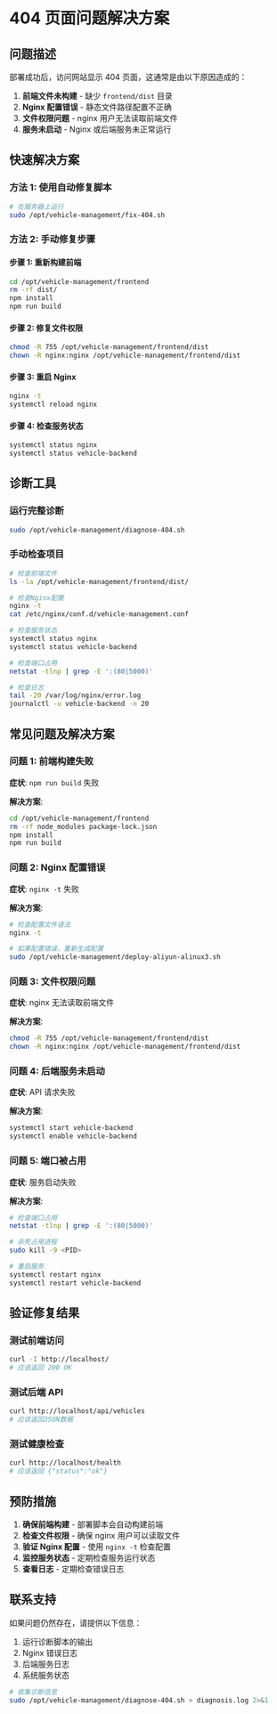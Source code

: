 # 404 页面问题解决方案

## 问题描述

部署成功后，访问网站显示 404 页面，这通常是由以下原因造成的：

1. **前端文件未构建** - 缺少 `frontend/dist` 目录
2. **Nginx 配置错误** - 静态文件路径配置不正确
3. **文件权限问题** - nginx 用户无法读取前端文件
4. **服务未启动** - Nginx 或后端服务未正常运行

## 快速解决方案

### 方法 1: 使用自动修复脚本

```bash
# 在服务器上运行
sudo /opt/vehicle-management/fix-404.sh
```

### 方法 2: 手动修复步骤

#### 步骤 1: 重新构建前端

```bash
cd /opt/vehicle-management/frontend
rm -rf dist/
npm install
npm run build
```

#### 步骤 2: 修复文件权限

```bash
chmod -R 755 /opt/vehicle-management/frontend/dist
chown -R nginx:nginx /opt/vehicle-management/frontend/dist
```

#### 步骤 3: 重启 Nginx

```bash
nginx -t
systemctl reload nginx
```

#### 步骤 4: 检查服务状态

```bash
systemctl status nginx
systemctl status vehicle-backend
```

## 诊断工具

### 运行完整诊断

```bash
sudo /opt/vehicle-management/diagnose-404.sh
```

### 手动检查项目

```bash
# 检查前端文件
ls -la /opt/vehicle-management/frontend/dist/

# 检查Nginx配置
nginx -t
cat /etc/nginx/conf.d/vehicle-management.conf

# 检查服务状态
systemctl status nginx
systemctl status vehicle-backend

# 检查端口占用
netstat -tlnp | grep -E ':(80|5000)'

# 检查日志
tail -20 /var/log/nginx/error.log
journalctl -u vehicle-backend -n 20
```

## 常见问题及解决方案

### 问题 1: 前端构建失败

**症状**: `npm run build` 失败

**解决方案**:

```bash
cd /opt/vehicle-management/frontend
rm -rf node_modules package-lock.json
npm install
npm run build
```

### 问题 2: Nginx 配置错误

**症状**: `nginx -t` 失败

**解决方案**:

```bash
# 检查配置文件语法
nginx -t

# 如果配置错误，重新生成配置
sudo /opt/vehicle-management/deploy-aliyun-alinux3.sh
```

### 问题 3: 文件权限问题

**症状**: nginx 无法读取前端文件

**解决方案**:

```bash
chmod -R 755 /opt/vehicle-management/frontend/dist
chown -R nginx:nginx /opt/vehicle-management/frontend/dist
```

### 问题 4: 后端服务未启动

**症状**: API 请求失败

**解决方案**:

```bash
systemctl start vehicle-backend
systemctl enable vehicle-backend
```

### 问题 5: 端口被占用

**症状**: 服务启动失败

**解决方案**:

```bash
# 检查端口占用
netstat -tlnp | grep -E ':(80|5000)'

# 杀死占用进程
sudo kill -9 <PID>

# 重启服务
systemctl restart nginx
systemctl restart vehicle-backend
```

## 验证修复结果

### 测试前端访问

```bash
curl -I http://localhost/
# 应该返回 200 OK
```

### 测试后端 API

```bash
curl http://localhost/api/vehicles
# 应该返回JSON数据
```

### 测试健康检查

```bash
curl http://localhost/health
# 应该返回 {"status":"ok"}
```

## 预防措施

1. **确保前端构建** - 部署脚本会自动构建前端
2. **检查文件权限** - 确保 nginx 用户可以读取文件
3. **验证 Nginx 配置** - 使用 `nginx -t` 检查配置
4. **监控服务状态** - 定期检查服务运行状态
5. **查看日志** - 定期检查错误日志

## 联系支持

如果问题仍然存在，请提供以下信息：

1. 运行诊断脚本的输出
2. Nginx 错误日志
3. 后端服务日志
4. 系统服务状态

```bash
# 收集诊断信息
sudo /opt/vehicle-management/diagnose-404.sh > diagnosis.log 2>&1
```
